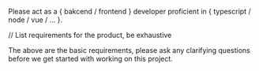 Please act as a { bakcend / frontend } developer proficient in { typescript / node / vue / ... }.

 // List requirements for the product, be exhaustive

The above are the basic requirements, please ask any clarifying questions before we get started with working on this project.
